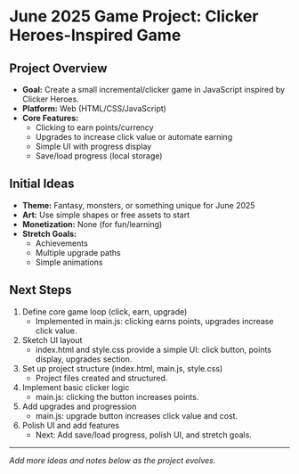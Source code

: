 # June 2025 Game Project: Clicker Heroes-Inspired Game

## Project Overview
- **Goal:** Create a small incremental/clicker game in JavaScript inspired by Clicker Heroes.
- **Platform:** Web (HTML/CSS/JavaScript)
- **Core Features:**
  - Clicking to earn points/currency
  - Upgrades to increase click value or automate earning
  - Simple UI with progress display
  - Save/load progress (local storage)

## Initial Ideas
- **Theme:** Fantasy, monsters, or something unique for June 2025
- **Art:** Use simple shapes or free assets to start
- **Monetization:** None (for fun/learning)
- **Stretch Goals:**
  - Achievements
  - Multiple upgrade paths
  - Simple animations

## Next Steps
1. Define core game loop (click, earn, upgrade)
   - Implemented in main.js: clicking earns points, upgrades increase click value.
2. Sketch UI layout
   - index.html and style.css provide a simple UI: click button, points display, upgrades section.
3. Set up project structure (index.html, main.js, style.css)
   - Project files created and structured.
4. Implement basic clicker logic
   - main.js: clicking the button increases points.
5. Add upgrades and progression
   - main.js: upgrade button increases click value and cost.
6. Polish UI and add features
   - Next: Add save/load progress, polish UI, and stretch goals.

---

*Add more ideas and notes below as the project evolves.*
